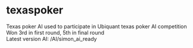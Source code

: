 # texaspoker

Texas poker AI used to participate in Ubiquant texas poker AI competition<br/>
Won 3rd in first round, 5th in final round<br/>
Latest version AI: /AI/simon_ai_ready<br/>

